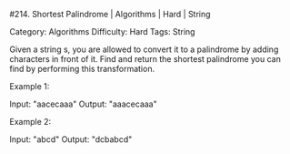 #214. Shortest Palindrome | Algorithms | Hard | String

Category: Algorithms
Difficulty: Hard
Tags: String

Given a string s, you are allowed to convert it to a palindrome by adding characters in front of it. Find and return the shortest palindrome you can find by performing this transformation.

Example 1:


Input: "aacecaaa"
Output: "aaacecaaa"


Example 2:


Input: "abcd"
Output: "dcbabcd"

